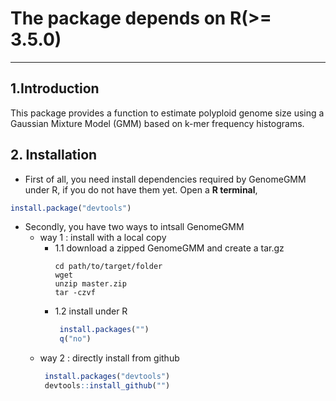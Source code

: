# The package depends on R(>= 3.5.0)
--------------
## 1.Introduction
This package provides a function to estimate polyploid genome size using a Gaussian Mixture Model (GMM) based on k-mer frequency histograms.
## 2. Installation
- First of all, you need install dependencies required by  GenomeGMM under R, if you do not have them yet. Open a **R terminal**,
```R
install.package("devtools")
```
- Secondly, you have two ways to intsall  GenomeGMM
  - way 1 : install with a local copy
    - 1.1 download a zipped  GenomeGMM and create a tar.gz
      ```linux
      cd path/to/target/folder
      wget 
      unzip master.zip
      tar -czvf 
        ```
    - 1.2 install under R
      ```R
       install.packages("")
       q("no")
      ```
  - way 2 : directly install from github
    ```R
     install.packages("devtools")
     devtools::install_github("")
    ```
